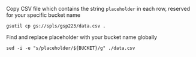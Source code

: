 Copy CSV file which contains the string `placeholder` in each row, reserved for your specific bucket name

`gsutil cp gs://spls/gsp223/data.csv .`

Find and replace placeholder with your bucket name globally

`sed -i -e "s/placeholder/${BUCKET}/g" ./data.csv`
